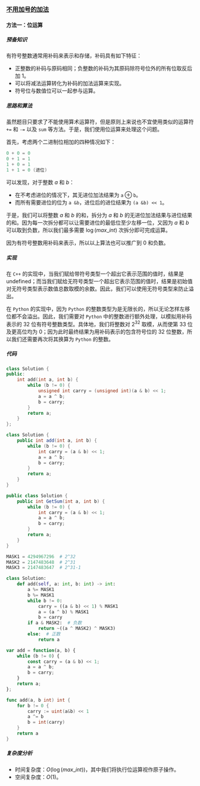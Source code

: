 ### [不用加号的加法](https://leetcode.cn/problems/add-without-plus-lcci/solutions/1718025/bu-yong-jia-hao-de-jia-fa-by-leetcode-so-pp8a/)

#### 方法一：位运算

##### 预备知识

有符号整数通常用补码来表示和存储，补码具有如下特征：

- 正整数的补码与原码相同；负整数的补码为其原码除符号位外的所有位取反后加 $1$。
- 可以将减法运算转化为补码的加法运算来实现。
- 符号位与数值位可以一起参与运算。

##### 思路和算法

虽然题目只要求了不能使用算术运算符，但是原则上来说也不宜使用类似的运算符 $\texttt{+=}$ 和 $\texttt{-=}$ 以及 $\texttt{sum}$ 等方法。于是，我们使用位运算来处理这个问题。

首先，考虑两个二进制位相加的四种情况如下：

```c
0 + 0 = 0
0 + 1 = 1
1 + 0 = 1
1 + 1 = 0 (进位)
```

可以发现，对于整数 $a$ 和 $b$：

- 在不考虑进位的情况下，其无进位加法结果为 $\texttt{a} \oplus \texttt{b}$。
- 而所有需要进位的位为 $\texttt{a \& b}$，进位后的进位结果为 $\texttt{(a \& b) << 1}$。

于是，我们可以将整数 $a$ 和 $b$ 的和，拆分为 $a$ 和 $b$ 的无进位加法结果与进位结果的和。因为每一次拆分都可以让需要进位的最低位至少左移一位，又因为 $a$ 和 $b$ 可以取到负数，所以我们最多需要 $\log (max\_int)$ 次拆分即可完成运算。

因为有符号整数用补码来表示，所以以上算法也可以推广到 $0$ 和负数。

##### 实现

在 $\texttt{C++}$ 的实现中，当我们赋给带符号类型一个超出它表示范围的值时，结果是 $\text{undefined}$；而当我们赋给无符号类型一个超出它表示范围的值时，结果是初始值对无符号类型表示数值总数取模的余数。因此，我们可以使用无符号类型来防止溢出。

在 $\texttt{Python}$ 的实现中，因为 $\texttt{Python}$ 的整数类型为是无限长的，所以无论怎样左移位都不会溢出。因此，我们需要对 $\texttt{Python}$ 中的整数进行额外处理，以模拟用补码表示的 $32$ 位有符号整数类型。具体地，我们将整数对 $2^{32}$ 取模，从而使第 $33$ 位及更高位均为 $0$；因为此时最终结果为用补码表示的包含符号位的 $32$ 位整数，所以我们还需要再次将其换算为 $\texttt{Python}$ 的整数。

##### 代码

```c++
class Solution {
public:
    int add(int a, int b) {
        while (b != 0) {
            unsigned int carry = (unsigned int)(a & b) << 1;
            a = a ^ b;
            b = carry;
        }
        return a;
    }
};
```

```java
class Solution {
    public int add(int a, int b) {
        while (b != 0) {
            int carry = (a & b) << 1;
            a = a ^ b;
            b = carry;
        }
        return a;
    }
}
```

```csharp
public class Solution {
    public int GetSum(int a, int b) {
        while (b != 0) {
            int carry = (a & b) << 1;
            a = a ^ b;
            b = carry;
        }
        return a;
    }
}
```

```python
MASK1 = 4294967296  # 2^32
MASK2 = 2147483648  # 2^31
MASK3 = 2147483647  # 2^31-1

class Solution:
    def add(self, a: int, b: int) -> int:
        a %= MASK1
        b %= MASK1
        while b != 0:
            carry = ((a & b) << 1) % MASK1
            a = (a ^ b) % MASK1
            b = carry
        if a & MASK2:  # 负数
            return ~((a ^ MASK2) ^ MASK3)
        else:  # 正数
            return a
```

```javascript
var add = function(a, b) {
    while (b != 0) {
        const carry = (a & b) << 1;
        a = a ^ b;
        b = carry;
    }
    return a;
};
```

```go
func add(a, b int) int {
    for b != 0 {
        carry := uint(a&b) << 1
        a ^= b
        b = int(carry)
    }
    return a
}
```

##### 复杂度分析

- 时间复杂度：$O(\log (max\_int))$，其中我们将执行位运算视作原子操作。
- 空间复杂度：$O(1)$。

